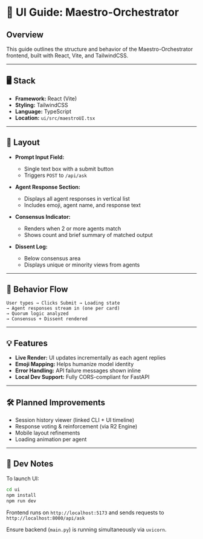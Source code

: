 # 🎨 UI Guide: Maestro-Orchestrator

## Overview

This guide outlines the structure and behavior of the Maestro-Orchestrator frontend, built with React, Vite, and TailwindCSS.

---

## 🖥️ Stack

* **Framework:** React (Vite)
* **Styling:** TailwindCSS
* **Language:** TypeScript
* **Location:** `ui/src/maestroUI.tsx`

---

## 🧭 Layout

* **Prompt Input Field:**

  * Single text box with a submit button
  * Triggers `POST` to `/api/ask`

* **Agent Response Section:**

  * Displays all agent responses in vertical list
  * Includes emoji, agent name, and response text

* **Consensus Indicator:**

  * Renders when 2 or more agents match
  * Shows count and brief summary of matched output

* **Dissent Log:**

  * Below consensus area
  * Displays unique or minority views from agents

---

## 🔁 Behavior Flow

```text
User types → Clicks Submit → Loading state
→ Agent responses stream in (one per card)
→ Quorum logic analyzed
→ Consensus + Dissent rendered
```

---

## 💡 Features

* **Live Render:** UI updates incrementally as each agent replies
* **Emoji Mapping:** Helps humanize model identity
* **Error Handling:** API failure messages shown inline
* **Local Dev Support:** Fully CORS-compliant for FastAPI

---

## 🛠️ Planned Improvements

* Session history viewer (linked CLI + UI timeline)
* Response voting & reinforcement (via R2 Engine)
* Mobile layout refinements
* Loading animation per agent

---

## 🚧 Dev Notes

To launch UI:

```bash
cd ui
npm install
npm run dev
```

Frontend runs on `http://localhost:5173` and sends requests to `http://localhost:8000/api/ask`

Ensure backend (`main.py`) is running simultaneously via `uvicorn`.

